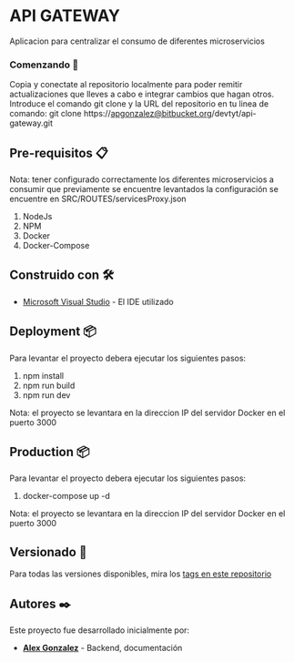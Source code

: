 # API GATEWAY 

Aplicacion para centralizar el consumo de diferentes microservicios 

### Comenzando 🚀 

Copia y conectate al repositorio localmente para poder remitir actualizaciones que lleves a cabo e integrar cambios que hagan otros. 
Introduce el comando git clone y la URL del repositorio en tu linea de comando:
git clone https://apgonzalez@bitbucket.org/devtyt/api-gateway.git

## Pre-requisitos 📋
Nota: tener configurado correctamente los diferentes microservicios a consumir que previamente se encuentre levantados 
la configuración se encuentre en SRC/ROUTES/servicesProxy.json

1. NodeJs
2. NPM
3. Docker
4. Docker-Compose

## Construido con 🛠️
* [Microsoft Visual Studio](https://visualstudio.microsoft.com/es/vs/community/) - El IDE utilizado

## Deployment 📦

Para levantar el proyecto debera ejecutar los siguientes pasos:
1. npm install
2. npm run build
3. npm run dev

Nota: el proyecto se levantara en la direccion IP del servidor Docker en el puerto 3000

## Production 📦

Para levantar el proyecto debera ejecutar los siguientes pasos:
1. docker-compose up -d 

Nota: el proyecto se levantara en la direccion IP del servidor Docker en el puerto 3000

## Versionado 📌

Para todas las versiones disponibles, mira los [tags en este repositorio](https://bitbucket.org/devtyt/api-gateway/branches/)


## Autores ✒️
Este proyecto fue desarrollado inicialmente por:
* [**Alex Gonzalez**](https://apgonzalez@bitbucket.org/) - Backend, documentación 
